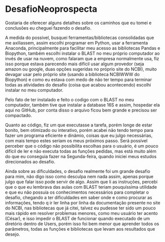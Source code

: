 # DesafioNeoprospecta

Gostaria de oferecer alguns detalhes sobre os caminhos que eu tomei e conclusões eu cheguei fazendo o desafio.

  A medida do possível, busquei ferramentas/bibliotecas consolidadas que me axiliassem, assim escolhi programar em Python, usar a ferramenta Anaconda, principalmente para 
facilitar meu acesso as bibliotecas Pandas e Biopython, também escolhi instalar o BLAST no meu próprio computador ao invés de usar na nuvem, como falaram que a empresa normalmente
usa, fiz isso porque estava parecendo mais difícil usar algum provedor (seja amazon ou google, duas opções sugeridas no próprio site do NCBI), muito devagar usar pelo próprio site
(usando a biblioteca NCBIWWW do Biopython) e como eu estava com medo de não ter tempo para terminar todas as atividades do desafio (coisa que acabou acontecendo) escolhi instalar
no meu computador.

  Pelo fato de ter instalado e feito o codigo com o BLAST no meu computador, também tive que instalar a database 16S e assim, hospedar ela aqui no GitHub, por conta disso o
arquivo ficou bem grande e precisou ser compactado.

  Quanto ao código, fiz um que executasse a tarefa, porém longe de estar bonito, bem otimizado ou interativo, porém acabei não tendo tempo para fazer um programa eficiente e
dinâmio, coisas que eu julgo necessárias, com mais tempo estes seriam os meus próximos passo. Será possível perceber que o código não possibilita escolhas para o usuário, é um
pouco difícil de ler e não executa todas as funções pedidas, mas está muito além do que eu conseguia fazer na Segunda-feira, quando iniciei meus estudos direcionados ao desafio.

  Ainda sobre as dificuldades, o desafio realmente foi um grande desafio para mim, não digo isso como desculpa nem nada assim, apenas porque julgo que falar isso pode servir de
algo. Assim que li as instruções, percebi que o que eu lembrava das aulas com BLAST teriam pouquíssima utilidade e que eu não possuía os conhecimentos necessários para completar o
desafio, chegando a ter dificuldades em saber onde e como procurar as informações, tendo q ir ler linha por linha da documentação presente no site do NCBI, nas bibliotecas que já
citei, talvez eu pudesse ter sido um pouco mais rápido em resolver problemas menores, como meu usuário ter acento (César), e isso impedir o BLAST de funcionar quando executado de
um diretório dentro de Users, porém isso foi bem menor que aprender todos os parâmetros, todas as funções e bibliotecas que levam aos resultados que desejo.
